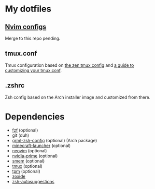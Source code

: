 # My dotfiles

## [Nvim configs](https://github.com/giodueck/nvim)
Merge to this repo pending.

## tmux.conf
Tmux configuration based on [the zen tmux config](https://www.youtube.com/watch?v=DzNmUNvnB04)
and [a guide to customizing your tmux.conf](https://hamvocke.com/blog/a-guide-to-customizing-your-tmux-conf/).

## .zshrc
Zsh config based on the Arch installer image and customized from there.

# Dependencies
- [fzf](https://github.com/junegunn/fzf) (optional)
- git (duh)
- [grml-zsh-config](https://archlinux.org/packages/?name=grml-zsh-config) (optional) (Arch package)
- [minecraft-launcher](https://aur.archlinux.org/packages/minecraft-launcher) (optional)
- [neovim](https://github.com/neovim/neovim) (optional)
- [nvidia-prime](https://archlinux.org/packages/extra/any/nvidia-prime/) (optional)
- [smem](https://www.selenic.com/smem/) (optional)
- [tmux](https://github.com/tmux/tmux) (optional)
- [tpm](https://github.com/tmux-plugins/tpm) (optional)
- [zoxide](https://github.com/ajeetdsouza/zoxide)
- [zsh-autosuggestions](https://github.com/zsh-users/zsh-autosuggestions)

